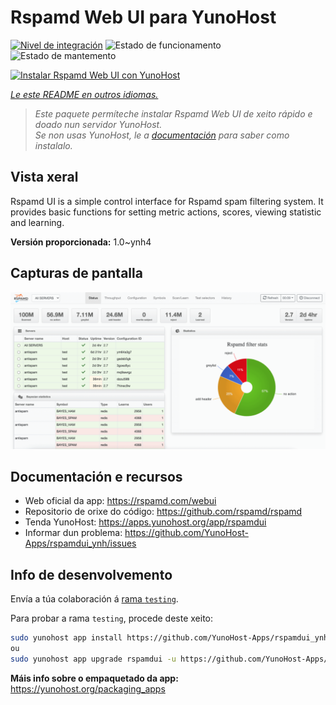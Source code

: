 <!--
NOTA: Este README foi creado automáticamente por <https://github.com/YunoHost/apps/tree/master/tools/readme_generator>
NON debe editarse manualmente.
-->

# Rspamd Web UI para YunoHost

[![Nivel de integración](https://apps.yunohost.org/badge/integration/rspamdui)](https://ci-apps.yunohost.org/ci/apps/rspamdui/)
![Estado de funcionamento](https://apps.yunohost.org/badge/state/rspamdui)
![Estado de mantemento](https://apps.yunohost.org/badge/maintained/rspamdui)

[![Instalar Rspamd Web UI con YunoHost](https://install-app.yunohost.org/install-with-yunohost.svg)](https://install-app.yunohost.org/?app=rspamdui)

*[Le este README en outros idiomas.](./ALL_README.md)*

> *Este paquete permíteche instalar Rspamd Web UI de xeito rápido e doado nun servidor YunoHost.*  
> *Se non usas YunoHost, le a [documentación](https://yunohost.org/install) para saber como instalalo.*

## Vista xeral

Rspamd UI is a simple control interface for Rspamd spam filtering system. It provides basic functions for setting metric actions, scores, viewing statistic and learning.

**Versión proporcionada:** 1.0~ynh4

## Capturas de pantalla

![Captura de pantalla de Rspamd Web UI](./doc/screenshots/screenshot.png)

## Documentación e recursos

- Web oficial da app: <https://rspamd.com/webui>
- Repositorio de orixe do código: <https://github.com/rspamd/rspamd>
- Tenda YunoHost: <https://apps.yunohost.org/app/rspamdui>
- Informar dun problema: <https://github.com/YunoHost-Apps/rspamdui_ynh/issues>

## Info de desenvolvemento

Envía a túa colaboración á [rama `testing`](https://github.com/YunoHost-Apps/rspamdui_ynh/tree/testing).

Para probar a rama `testing`, procede deste xeito:

```bash
sudo yunohost app install https://github.com/YunoHost-Apps/rspamdui_ynh/tree/testing --debug
ou
sudo yunohost app upgrade rspamdui -u https://github.com/YunoHost-Apps/rspamdui_ynh/tree/testing --debug
```

**Máis info sobre o empaquetado da app:** <https://yunohost.org/packaging_apps>
